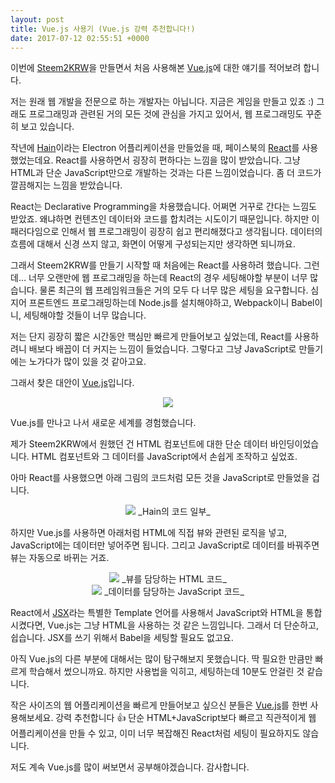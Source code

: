 ```yaml
---
layout: post
title: Vue.js 사용기 (Vue.js 강력 추천합니다!)
date: 2017-07-12 02:55:51 +0000
---
```


이번에 [Steem2KRW](https://steemit.com/kr-dev/@heejin/steem2krw-steem-krw)을 만들면서 처음 사용해본 [Vue.js](https://vuejs.org/)에 대한 얘기를 적어보려 합니다.

저는 원래 웹 개발을 전문으로 하는 개발자는 아닙니다. 지금은 게임을 만들고 있죠 :)
그래도 프로그래밍과 관련된 거의 모든 것에 관심을 가지고 있어서, 웹 프로그래밍도 꾸준히 보고 있습니다.

작년에 [Hain](https://github.com/hainproject/hain)이라는 Electron 어플리케이션을 만들었을 때, 페이스북의 [React](https://facebook.github.io/react/)를 사용했었는데요.
React를 사용하면서 굉장히 편하다는 느낌을 많이 받았습니다. 그냥 HTML과 단순 JavaScript만으로 개발하는 것과는 다른 느낌이었습니다.
좀 더 코드가 깔끔해지는 느낌을 받았습니다.

React는 Declarative Programming을 차용했습니다. 어쩌면 거꾸로 간다는 느낌도 받았죠. 왜냐하면 컨텐츠인 데이터와 코드를 합치려는 시도이기 때문입니다.
하지만 이 패러다임으로 인해서 웹 프로그래밍이 굉장히 쉽고 편리해졌다고 생각됩니다. 데이터의 흐름에 대해서 신경 쓰지 않고, 화면이 어떻게 구성되는지만 생각하면 되니까요.

그래서 Steem2KRW를 만들기 시작할 때 처음에는 React를 사용하려 했습니다.
그런데... 너무 오랜만에 웹 프로그래밍을 하는데 React의 경우 세팅해야할 부분이 너무 많습니다.
물론 최근의 웹 프레임워크들은 거의 모두 다 너무 많은 세팅을 요구합니다. 심지어 프론트엔드 프로그래밍하는데 Node.js를 설치해야하고, Webpack이니 Babel이니, 세팅해야할 것들이 너무 많습니다.

저는 단지 굉장히 짧은 시간동안 핵심만 빠르게 만들어보고 싶었는데, React를 사용하려니 배보다 배꼽이 더 커지는 느낌이 들었습니다.
그렇다고 그냥 JavaScript로 만들기에는 노가다가 많이 있을 것 같아고요.

그래서 찾은 대안이 [Vue.js](https://vuejs.org/)입니다.

<center><img src="https://steemitimages.com/DQme2qEryatvdZyjrbsbJkj5C5imDaSxaHzV27NQM36Rj26/image.png" style="max-width:100%;"></center>

Vue.js를 만나고 나서 새로운 세계를 경험했습니다.

제가 Steem2KRW에서 원했던 건 HTML 컴포넌트에 대한 단순 데이터 바인딩이었습니다.
HTML 컴포넌트와 그 데이터를 JavaScript에서 손쉽게 조작하고 싶었죠.

아마 React를 사용했으면 아래 그림의 코드처럼 모든 것을 JavaScript로 만들었을 겁니다.
<center><img src="https://steemitimages.com/DQmVEwjq8BrVTQLee22jBadswVg23HLSkXrf2Tn9U6KixKE/image.png" style="max-width:100%;">
_Hain의 코드 일부_</center>

하지만 Vue.js를 사용하면 아래처럼 HTML에 직접 뷰와 관련된 로직을 넣고, JavaScript에는 데이터만 넣어주면 됩니다.
그리고 JavaScript로 데이터를 바꿔주면 뷰는 자동으로 바뀌는 거죠.

<center><img src="https://steemitimages.com/DQmSzSM61Tcs7tRQjqDsnWg8XqnmFwo8wumNHEDZZSUDYih/image.png" style="max-width:100%;">
_뷰를 담당하는 HTML 코드_</center>

<center><img src="https://steemitimages.com/DQmeQVMm2Drf2dJdB7FYKFcsNs2A5WvL9cD2ToHE4Ms1Qre/image.png" style="max-width:100%;">
_데이터를 담당하는 JavaScript 코드_</center>

React에서 [JSX](https://facebook.github.io/react/docs/introducing-jsx.html)라는 특별한 Template 언어를 사용해서 JavaScript와 HTML을 통합시켰다면, Vue.js는 그냥 HTML을 사용하는 것 같은 느낌입니다.
그래서 더 단순하고, 쉽습니다. JSX를 쓰기 위해서 Babel을 세팅할 필요도 없고요.

아직 Vue.js의 다른 부분에 대해서는 많이 탐구해보지 못했습니다. 딱 필요한 만큼만 빠르게 학습해서 썼으니까요.
하지만 사용법을 익히고, 세팅하는데 10분도 안걸린 것 같습니다.

작은 사이즈의 웹 어플리케이션을 빠르게 만들어보고 싶으신 분들은 [Vue.js](https://vuejs.org/)를 한번 사용해보세요. 강력 추천합니다 👍
단순 HTML+JavaScript보다 빠르고 직관적이게 웹 어플리케이션을 만들 수 있고,
이미 너무 복잡해진 React처럼 세팅이 필요하지도 않습니다.

저도 계속 Vue.js를 많이 써보면서 공부해야겠습니다.
감사합니다.